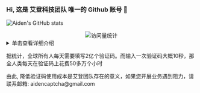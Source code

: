 ### Hi, 这是 艾登科技团队 唯一的 Github 账号 👋

<!-- ![](https://github-readme-stats.vercel.app/api?username=aidencaptcha) -->
<!-- [![Github Stars](https://img.shields.io/badge/Github-2-blue)](https://github.com/aidencaptcha) -->
![Aiden's GitHub stats](https://github-readme-stats.vercel.app/api?username=aidencaptcha&show_icons=true&theme=flag-india)

<div align="center">
<!-- visitor statistics logo 访问量统计徽标 -->
<img src="https://komarev.com/ghpvc/?username=aidencaptcha&label=Views&color=0e75b6&style=flat" alt="访问量统计" />
</div>

<!-- 常见问题 FAQ -->
<!-- 折叠/暂时隐藏 Markdown 的分区 -->
<details>

<summary>单击查看详细介绍</summary>

### FAQ

# 一、为什么叫艾登?

答：
<p>&emsp;&emsp;名字灵感来源于育碧游戏《看门狗》(Watch Dogs)一代男主角——艾登·皮尔斯(Aiden Pearce)，也叫狗哥。</p>
<p>&emsp;&emsp;他是一位敢于监督垄断势力(科技巨头布鲁姆公司)、维护自由与公正的私法制裁者。</p>


# 二、艾登科技什么优势？

答：
<p>&emsp;&emsp;1. 我们是专门卖接口的</p>
<p>&emsp;&emsp;2. 我们不单单是打码，而是答题 + 算法 + 风控 = 全流程接口</p>
<p>&emsp;&emsp;3. 企业级的反反爬技术，五年以上的逆向研究团队</p>
<p>&emsp;&emsp;4. 成熟的人机验证码绕过技术</p>
<p>&emsp;&emsp;5. 协助您开展自动化业务</p>
<p>&emsp;&emsp;6. 无障碍验证码识别服务</p>


# 三、我们的产品有哪些使用场景？

答：
<p>&emsp;&emsp;1. 过人机验证码实现自动登录</p>
<p>&emsp;&emsp;2. 过人机验证码实现自动发布博文</p>
<p>&emsp;&emsp;3. 过人机验证码实现数据采集</p>
<p>&emsp;&emsp;4. 节约您宝贵的人力成本</p>
<p>&emsp;&emsp;5. 无障碍验证码识别服务，降低用户使用成本</p>

</details>
<p>据统计，全球所有人每天需要填写2亿个验证码。而输入一次验证码大概10秒，那全人类每天在验证码上花费50多万个小时</p>
<p>由此, 降低验证码使用成本是艾登团队存在的意义，如果您开展业务遇到阻力，请联系邮箱: aidencaptcha@gmail.com</p>

<!--
**aidencaptcha/aidencaptcha** is a ✨ _special_ ✨ repository because its `README.md` (this file) appears on your GitHub profile.

Here are some ideas to get you started:

- 🔭 I’m currently working on ...
- 🌱 I’m currently learning ...
- 👯 I’m looking to collaborate on ...
- 🤔 I’m looking for help with ...
- 💬 Ask me about ...
- 📫 How to reach me: ...
- 😄 Pronouns: ...
- ⚡ Fun fact: ...
-->
